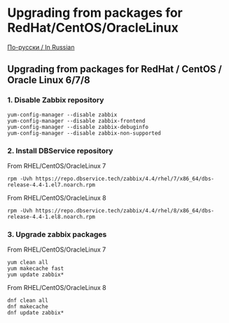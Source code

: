 # Upgrading from packages for RedHat/CentOS/OracleLinux

[По-русски / In Russian](RHELUPDATE.ru.md)

## Upgrading from packages for RedHat / CentOS / Oracle Linux 6/7/8

### 1. Disable Zabbix repository
~~~~
yum-config-manager --disable zabbix
yum-config-manager --disable zabbix-frontend
yum-config-manager --disable zabbix-debuginfo
yum-config-manager --disable zabbix-non-supported
~~~~

### 2. Install DBService repository

From RHEL/CentOS/OracleLinux 7
~~~~
rpm -Uvh https://repo.dbservice.tech/zabbix/4.4/rhel/7/x86_64/dbs-release-4.4-1.el7.noarch.rpm
~~~~

From RHEL/CentOS/OracleLinux 8
~~~~
rpm -Uvh https://repo.dbservice.tech/zabbix/4.4/rhel/8/x86_64/dbs-release-4.4-1.el8.noarch.rpm
~~~~

### 3. Upgrade zabbix packages

From RHEL/CentOS/OracleLinux 7
~~~~
yum clean all
yum makecache fast
yum update zabbix*
~~~~

From RHEL/CentOS/OracleLinux 8
~~~~
dnf clean all
dnf makecache
dnf update zabbix*
~~~~
